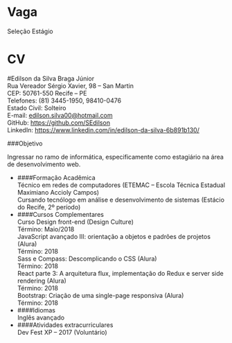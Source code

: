 Vaga
====

Seleção Estágio


CV
==

#Edilson da Silva Braga Júnior   
Rua Vereador Sérgio Xavier, 98 – San Martin   
CEP: 50761-550 Recife – PE    
Telefones: (81) 3445-1950, 98410-0476    
Estado Civil: Solteiro    
E-mail: edilson.silva00@hotmail.com    
GitHub: https://github.com/SEdilson     
LinkedIn: https://www.linkedin.com/in/edilson-da-silva-6b891b130/    


###Objetivo

Ingressar no ramo de informática, especificamente como estagiário na área
de desenvolvimento web.   

- ####Formação Acadêmica   
Técnico em redes de computadores (ETEMAC – Escola Técnica Estadual
Maximiano Accioly Campos)    
Cursando tecnólogo em análise e desenvolvimento de sistemas (Estácio do
Recife, 2º período)     
- ####Cursos Complementares    
Curso Design front-end (Design Culture)    
Término: Maio/2018    
JavaScript avançado III: orientação a objetos e padrões de projetos
(Alura)    
Término: 2018     
Sass e Compass: Descomplicando o CSS (Alura)    
Término: 2018    
React parte 3: A arquitetura flux, implementação do Redux e server side     
rendering (Alura)     
Término: 2018     
Bootstrap: Criação de uma single-page responsiva (Alura)     
Término: 2018     
- ####Idiomas     
Inglês avançado     
- ####Atividades extracurriculares      
Dev Fest XP – 2017 (Voluntário)

